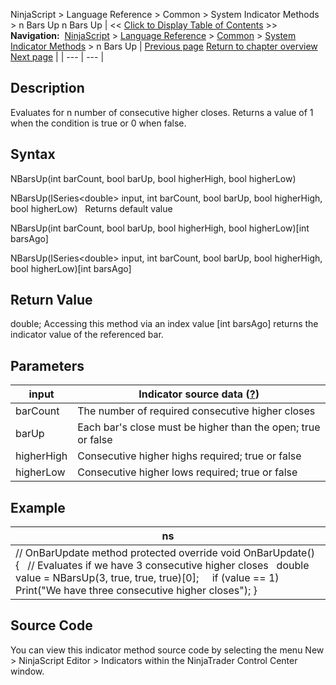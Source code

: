 ﻿
NinjaScript \> Language Reference \> Common \> System Indicator Methods \> n Bars Up
n Bars Up
| \<\< [Click to Display Table of Contents](n_bars_up.md) \>\> **Navigation:**     [NinjaScript](ninjascript-1.md) \> [Language Reference](language_reference_wip-1.md) \> [Common](common-1.md) \> [System Indicator Methods](indicators-1.md) \> n Bars Up | [Previous page](n_bars_down-1.md) [Return to chapter overview](indicators-1.md) [Next page](on_balance_volume_obv-1.md) |
| --- | --- |
## Description
Evaluates for n number of consecutive higher closes. Returns a value of 1 when the condition is true or 0 when false. 

## Syntax
NBarsUp(int barCount, bool barUp, bool higherHigh, bool higherLow)  

NBarsUp(ISeries\<double\> input, int barCount, bool barUp, bool higherHigh, bool higherLow)
 
Returns default value  

NBarsUp(int barCount, bool barUp, bool higherHigh, bool higherLow)\[int barsAgo]  

NBarsUp(ISeries\<double\> input, int barCount, bool barUp, bool higherHigh, bool higherLow)\[int barsAgo]

## Return Value
double; Accessing this method via an index value \[int barsAgo] returns the indicator value of the referenced bar.

## Parameters
| input | Indicator source data ([?](valid_input_data_for_indicator-1.md)) |
| --- | --- |
| barCount | The number of required consecutive higher closes |
| barUp | Each bar's close must be higher than the open; true or false |
| higherHigh | Consecutive higher highs required; true or false |
| higherLow | Consecutive higher lows required; true or false |

## Example
| ns |
| --- |
| // OnBarUpdate method protected override void OnBarUpdate() {    // Evaluates if we have 3 consecutive higher closes    double value \= NBarsUp(3, true, true, true)\[0];      if (value \=\= 1)        Print("We have three consecutive higher closes"); } |

## Source Code
You can view this indicator method source code by selecting the menu New \> NinjaScript Editor \> Indicators within the NinjaTrader Control Center window.
